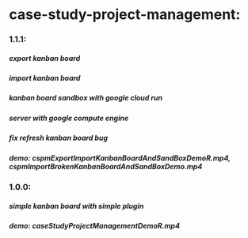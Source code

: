 <h1>case-study-project-management:</h1>
<h3>1.1.1: </h3>
<h5>export kanban board</h5>
<h5>import kanban board</h5>
<h5>kanban board sandbox with google cloud run</h5>
<h5>server with google compute engine</h5>
<h5>fix refresh kanban board bug</h5>
<h5>demo: cspmExportImportKanbanBoardAndSandBoxDemoR.mp4, cspmImportBrokenKanbanBoardAndSandBoxDemo.mp4</h5>
<h3>1.0.0: </h3>
<h5>simple kanban board with simple plugin</h5>
<h5>demo: caseStudyProjectManagementDemoR.mp4</h5>

